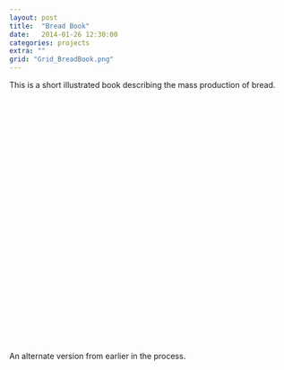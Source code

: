 ```yaml
---
layout: post
title:  "Bread Book"
date:   2014-01-26 12:30:00
categories: projects
extra: ""
grid: "Grid_BreadBook.png"
---
```



This is a short illustrated book describing the mass production of bread.
<div data-configid="7556545/1756911" style="width: 525px; height: 438px;" class="issuuembed"></div><script type="text/javascript" src="//e.issuu.com/embed.js" async="true"></script>


An alternate version from earlier in the process.
<div data-configid="7556545/1757077" style="width: 525px; height: 438px;" class="issuuembed"></div><script type="text/javascript" src="//e.issuu.com/embed.js" async="true"></script>